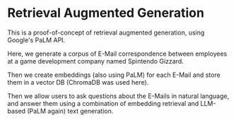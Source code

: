 # Retrieval Augmented Generation

This is a proof-of-concept of retrieval augmented generation, using Google's PaLM API. 

Here, we generate a corpus of E-Mail correspondence between employees at a game development company named Spintendo Gizzard. 

Then we create embeddings (also using PaLM) for each E-Mail and store them in a vector DB (ChromaDB was used here).

Then we allow users to ask questions about the E-Mails in natural language, and answer them using a combination of embedding retrieval and LLM-based (PaLM again) text generation.
